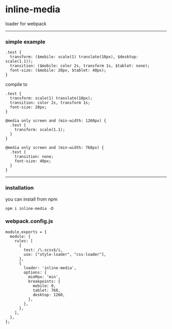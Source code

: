 # inline-media

loader for webpack

---

### simple example

```
.test {
  transform: ($mobile: scale(1) translate(10px), $desktop: scale(1.1));
  transition: ($mobile: color 2s, transform 1s, $tablet: none);
  font-size: ($mobile: 20px, $tablet: 40px);
}
```

compile to

```
.test {
  transform: scale(1) translate(10px);
  transition: color 2s, transform 1s;
  font-size: 20px;
}

@media only screen and (min-width: 1260px) {
  .test {
    transform: scale(1.1);
  }
}

@media only screen and (min-width: 768px) {
  .test {
    transition: none;
    font-size: 40px;
  }
}
```

---

### installation

you can install from npm

```
npm i inline-media -D
```

### webpack.config.js

```
module.exports = {
  module: {
    rules: [
      {
        test: /\.scss$/i,
        use: ["style-loader", "css-loader"],
      },
      {
        loader: 'inline-media',
        options: {
          minMax: 'min',
          breakpoints: {
            mobile: 0,
            tablet: 768,
            desktop: 1260,
          },
        },
      },
    ],
  },
};
```
